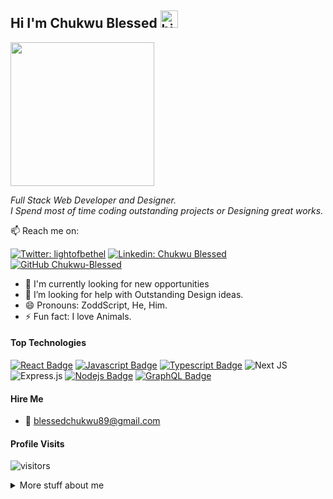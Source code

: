 ## Hi I'm Chukwu Blessed <img src="https://user-images.githubusercontent.com/1303154/88677602-1635ba80-d120-11ea-84d8-d263ba5fc3c0.gif" width="28px" height="28px" alt="hi">

<img align='center' src="https://media0.giphy.com/media/R03zWv5p1oNSQd91EP/giphy.gif?cid=ecf05e47cin8t8j2y8xv1mkfwxd6vemz2wrxayx6g5krejp3&rid=giphy.gif&ct=g" width="230">

<p> <em> Full Stack Web Developer and Designer. </br> I Spend most of time coding outstanding projects or Designing great works. </em> </p>

:mailbox: Reach me on:

[![Twitter: lightofbethel](https://img.shields.io/twitter/follow/lightofbethel?style=social)](https://twitter.com/LightOfBethel)
[![Linkedin: Chukwu Blessed](https://img.shields.io/badge/-ChukwuBlessed-blue?style=flat-square&logo=Linkedin&logoColor=white&link=https://www.linkedin.com/in/chukwu-blessed/)](https://www.linkedin.com/in/chukwu-blessed-312043151/)
[![GitHub Chukwu-Blessed](https://img.shields.io/github/followers/Chukwu-Blessed?label=follow&style=social)]()


<!-- TODO: Add last video link -->

- 🔭 I'm currently looking for new opportunities
- 🤔 I’m looking for help with Outstanding Design ideas.
- 😄 Pronouns: ZoddScript, He, Him.
- ⚡ Fun fact: I love Animals.

#### Top Technologies

<!-- TODO: Make technologies links takes you to repositories -->

[![React Badge](https://img.shields.io/badge/-React-61DBFB?style=for-the-badge&labelColor=black&logo=react&logoColor=61DBFB)](#) [![Javascript Badge](https://img.shields.io/badge/-Javascript-F0DB4F?style=for-the-badge&labelColor=black&logo=javascript&logoColor=F0DB4F)](#) [![Typescript Badge](https://img.shields.io/badge/-Typescript-007acc?style=for-the-badge&labelColor=black&logo=typescript&logoColor=007acc)](#) ![Next JS](https://img.shields.io/badge/Next-black?style=for-the-badge&logo=next.js&logoColor=white) ![Express.js](https://img.shields.io/badge/express.js-%23404d59.svg?style=for-the-badge&logo=express&logoColor=%2361DAFB) [![Nodejs Badge](https://img.shields.io/badge/-Nodejs-3C873A?style=for-the-badge&labelColor=black&logo=node.js&logoColor=3C873A)](#) [![GraphQL Badge](https://img.shields.io/badge/-GraphQl-e535ab?style=for-the-badge&labelColor=black&logo=node.js&logoColor=e535ab)](#)


#### Hire Me
<!-- - :paperclip: [My Resume/CV](https://drive.google.com/file/d/1KRzc8VGugUr_yCgYhR1qZxD9SunXYU-o/view?usp=sharing) -->
- :email: blessedchukwu89@gmail.com 
<!-- - [Check out my portfolio](https://chriscrea8.github.io/portfolio) -->


#### Profile Visits 

![visitors](https://visitor-badge.glitch.me/badge?page_id=Chukwu-Blessed.Chukwu-Blessed)

<details>
<summary>
  More stuff about me
</summary>

<br >

#### Github Stats

| ![Blessed's GitHub stats](https://github-readme-stats.vercel.app/api?username=Chukwu-Blessed&show_icons=true&theme=city_lights) | ![Blessed's GitHub Streak](https://github-readme-streak-stats.herokuapp.com/?user=Chukwu-Blessed&theme=city-lights) |
| :---: | :---: |

| ![Top Langs](https://github-readme-stats.vercel.app/api/top-langs/?username=Chukwu-Blessed&theme=city_lights) |
| :---: |
</details>
